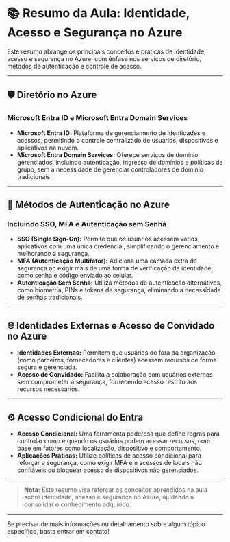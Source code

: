 # 📚 Resumo da Aula: Identidade, Acesso e Segurança no Azure

Este resumo abrange os principais conceitos e práticas de identidade, acesso e segurança no Azure, com ênfase nos serviços de diretório, métodos de autenticação e controle de acesso.

---

## 🛡️ Diretório no Azure

### **Microsoft Entra ID e Microsoft Entra Domain Services**
- **Microsoft Entra ID:** Plataforma de gerenciamento de identidades e acessos, permitindo o controle centralizado de usuários, dispositivos e aplicativos na nuvem.
- **Microsoft Entra Domain Services:** Oferece serviços de domínio gerenciados, incluindo autenticação, ingresso de domínios e políticas de grupo, sem a necessidade de gerenciar controladores de domínio tradicionais.

---

## 🔑 Métodos de Autenticação no Azure

### **Incluindo SSO, MFA e Autenticação sem Senha**
- **SSO (Single Sign-On):** Permite que os usuários acessem vários aplicativos com uma única credencial, simplificando o gerenciamento e melhorando a segurança.
- **MFA (Autenticação Multifator):** Adiciona uma camada extra de segurança ao exigir mais de uma forma de verificação de identidade, como senha e código enviado ao celular.
- **Autenticação Sem Senha:** Utiliza métodos de autenticação alternativos, como biometria, PINs e tokens de segurança, eliminando a necessidade de senhas tradicionais.

---

## 🌐 Identidades Externas e Acesso de Convidado no Azure

- **Identidades Externas:** Permitem que usuários de fora da organização (como parceiros, fornecedores e clientes) acessem recursos de forma segura e gerenciada.
- **Acesso de Convidado:** Facilita a colaboração com usuários externos sem comprometer a segurança, fornecendo acesso restrito aos recursos necessários.

---

## ⚙️ Acesso Condicional do Entra

- **Acesso Condicional:** Uma ferramenta poderosa que define regras para controlar como e quando os usuários podem acessar recursos, com base em fatores como localização, dispositivo e comportamento.
- **Aplicações Práticas:** Utilize políticas de acesso condicional para reforçar a segurança, como exigir MFA em acessos de locais não confiáveis ou bloquear acesso de dispositivos não gerenciados.

---

> **Nota:** Este resumo visa reforçar os conceitos aprendidos na aula sobre identidade, acesso e segurança no Azure, ajudando a consolidar o conhecimento adquirido.

---

Se precisar de mais informações ou detalhamento sobre algum tópico específico, basta entrar em contato!
